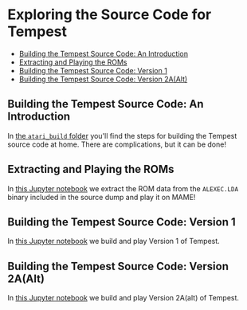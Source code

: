 # Exploring the Source Code for Tempest

<!-- vim-markdown-toc GFM -->

* [Building the Tempest Source Code: An Introduction](#building-the-tempest-source-code-an-introduction)
* [Extracting and Playing the ROMs](#extracting-and-playing-the-roms)
* [Building the Tempest Source Code: Version 1](#building-the-tempest-source-code-version-1)
* [Building the Tempest Source Code: Version 2A(Alt)](#building-the-tempest-source-code-version-2aalt)

<!-- vim-markdown-toc -->

## Building the Tempest Source Code: An Introduction
In [the `atari_build` folder](./atari_build/) you'll find the steps for building the Tempest source
code at home. There are complications, but it can be done!

## Extracting and Playing the ROMs 
In [this Jupyter notebook](./notebooks/Reconstruct%20ROMs%20from%20Object%20FIles%20in%20the%20Tempest%20Source%20Dump.ipynb) we
extract the ROM data from the `ALEXEC.LDA` binary included in the source dump and play it on MAME!

## Building the Tempest Source Code: Version 1
In [this Jupyter notebook](./notebooks/Build%20Tempest%20Sources%20for%20Version%201.ipynb) we build and play Version 1 of Tempest.

## Building the Tempest Source Code: Version 2A(Alt) 
In [this Jupyter notebook](./notebooks/Build%20Tempest%20Sources%20for%20Version%202A(Alt).ipynb) we build and play Version 2A(alt) of Tempest.
